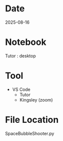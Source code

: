 # Date
2025-08-16

# Notebook
Tutor : desktop  

# Tool
- VS Code
  + Tutor
  + Kingsley (zoom)

# File Location
SpaceBubbleShooter.py
